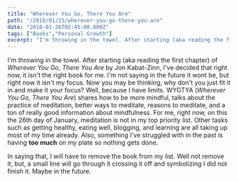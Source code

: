 ```yaml
---
title: "Wherever You Go, There You Are"
path: "/2018/01/25/wherever-you-go-there-you-are"
date: "2018-01-26T02:45:00.000Z"
tags: ["Books","Personal Growth"]
excerpt: "I'm throwing in the towel. After starting (aka reading the first chapter) of *Wherever You Go, There You Are* by Jon Kabat-Zinn, I've decided that right now, it isn't the right book for me. I'm not..."
---
```


I'm throwing in the towel. After starting (aka reading the first chapter) of *Wherever You Go, There You Are* by Jon Kabat-Zinn, I've decided that right now, it isn't the right book for me. I'm not saying in the future it wont be, but right now it isn't my focus. Now you may be thinking, why don't you just fit it in and make it your focus? Well, because I have limits. WYGTYA (*Wherever You Go, There You Are*) shares how to be more mindful, talks about the practice of meditation, better ways to meditate, reasons to meditate, and a ton of really good information about mindfulness. For me, right now, on this the 26th day of January, meditation is not in my top priority list. Other tasks such as getting healthy, eating well, blogging, and learning are all taking up most of my time already. Also, something I've struggled with in the past is having **too much** on my plate so nothing gets done.

In saying that, I will have to remove the book from my list. Well not remove it, but, a small line will go through it crossing it off and symbolizing I did not finish it. Maybe in the future.
